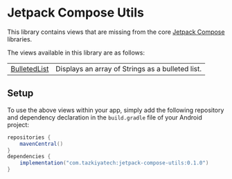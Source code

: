 # Jetpack Compose Utils

This library contains views that are missing from the core [Jetpack Compose][1] libraries.

The views available in this library are as follows:

|                   |                                                  |
|-------------------|--------------------------------------------------|
| [BulletedList][2] | Displays an array of Strings as a bulleted list. |

## Setup

To use the above views within your app,
simply add the following repository and dependency declaration in the `build.gradle` file of your Android project:

```groovy
repositories {
    mavenCentral()
}
dependencies {
    implementation("com.tazkiyatech:jetpack-compose-utils:0.1.0")
}
```

[1]: https://developer.android.com/jetpack/compose
[2]: library/src/main/java/com/tazkiyatech/compose/utils/BulletedList.kt
